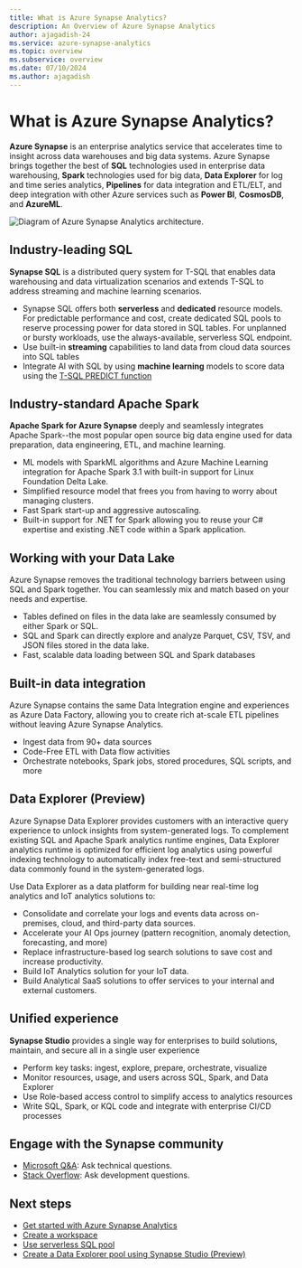 ```yaml
---
title: What is Azure Synapse Analytics?
description: An Overview of Azure Synapse Analytics
author: ajagadish-24
ms.service: azure-synapse-analytics
ms.topic: overview
ms.subservice: overview
ms.date: 07/10/2024
ms.author: ajagadish
---
```


# What is Azure Synapse Analytics?

**Azure Synapse** is an enterprise analytics service that accelerates time to insight across data warehouses and big data systems. Azure Synapse brings together the best of **SQL** technologies used in enterprise data warehousing, **Spark** technologies used for big data, **Data Explorer** for log and time series analytics, **Pipelines** for data integration and ETL/ELT, and deep integration with other Azure services such as **Power BI**, **CosmosDB**, and **AzureML**.

![Diagram of Azure Synapse Analytics architecture.](./media/overview-what-is/synapse-architecture.png)

## Industry-leading SQL

**Synapse SQL** is a distributed query system for T-SQL that enables data warehousing and data virtualization scenarios and extends T-SQL to address streaming and machine learning scenarios.

* Synapse SQL offers both **serverless** and **dedicated** resource models. For predictable performance and cost, create dedicated SQL pools to reserve processing power for data stored in SQL tables. For unplanned or bursty workloads, use the always-available, serverless SQL endpoint.
* Use built-in **streaming** capabilities to land data from cloud data sources into SQL tables
* Integrate AI with SQL by using **machine learning** models to score data using the [T-SQL PREDICT function](/sql/t-sql/queries/predict-transact-sql?view=azure-sqldw-latest&preserve-view=true)

## Industry-standard Apache Spark

**Apache Spark for Azure Synapse** deeply and seamlessly integrates Apache Spark--the most popular open source big data engine used for data preparation, data engineering, ETL, and machine learning.

* ML models with SparkML algorithms and Azure Machine Learning integration for Apache Spark 3.1 with built-in support for Linux Foundation Delta Lake.
* Simplified resource model that frees you from having to worry about managing clusters.
* Fast Spark start-up and aggressive autoscaling.
* Built-in support for .NET for Spark allowing you to reuse your C# expertise and existing .NET code within a Spark application.

## Working with your Data Lake

Azure Synapse removes the traditional technology barriers between using SQL and Spark together. You can seamlessly mix and match based on your needs and expertise.

* Tables defined on files in the data lake are seamlessly consumed by either Spark or SQL.
* SQL and Spark can directly explore and analyze Parquet, CSV, TSV, and JSON files stored in the data lake.
* Fast, scalable data loading between SQL and Spark databases

## Built-in data integration

Azure Synapse contains the same Data Integration engine and experiences as Azure Data Factory, allowing you to create rich at-scale ETL pipelines without leaving Azure Synapse Analytics.

* Ingest data from 90+ data sources
* Code-Free ETL with Data flow activities
* Orchestrate notebooks, Spark jobs, stored procedures, SQL scripts, and more

## Data Explorer (Preview)

Azure Synapse Data Explorer provides customers with an interactive query experience to unlock insights from system-generated logs. To complement existing SQL and Apache Spark analytics runtime engines, Data Explorer analytics runtime is optimized for efficient log analytics using powerful indexing technology to automatically index free-text and semi-structured data commonly found in the system-generated logs. 

Use Data Explorer as a data platform for building near real-time log analytics and IoT analytics solutions to:

* Consolidate and correlate your logs and events data across on-premises, cloud, and third-party data sources.
* Accelerate your AI Ops journey (pattern recognition, anomaly detection, forecasting, and more)
* Replace infrastructure-based log search solutions to save cost and increase productivity.
* Build IoT Analytics solution for your IoT data.
* Build Analytical SaaS solutions to offer services to your internal and external customers.

## Unified experience 

**Synapse Studio** provides a single way for enterprises to build solutions, maintain, and secure all in a single user experience

* Perform key tasks: ingest, explore, prepare, orchestrate, visualize
* Monitor resources, usage, and users across SQL, Spark, and Data Explorer
* Use Role-based access control to simplify access to analytics resources
* Write SQL, Spark, or KQL code and integrate with enterprise CI/CD processes

## Engage with the Synapse community

- [Microsoft Q&A](/answers/topics/azure-synapse-analytics.html): Ask technical questions.
- [Stack Overflow](https://stackoverflow.com/questions/tagged/azure-synapse): Ask development questions.

## Next steps

* [Get started with Azure Synapse Analytics](get-started.md)
* [Create a workspace](quickstart-create-workspace.md)
* [Use serverless SQL pool](quickstart-sql-on-demand.md)
* [Create a Data Explorer pool using Synapse Studio (Preview)](data-explorer/data-explorer-create-pool-studio.md)
